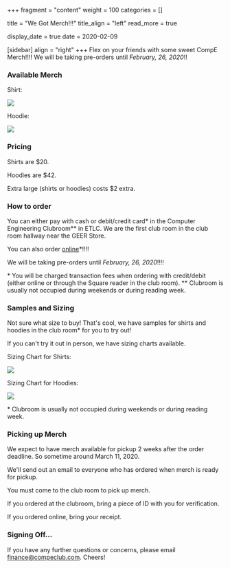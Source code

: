 +++
fragment = "content"
weight = 100
categories = []

title = "We Got Merch!!!"
title_align = "left"
read_more = true

display_date = true
date = 2020-02-09

[sidebar]
  align = "right"
+++
Flex on your friends with some sweet CompE Merch!!!! We will be taking pre-orders until *February, 26, 2020*!!
<br/>

### Available Merch
Shirt:

![](/images/merch/2019-2020-shirt-mockup.jpg)

Hoodie: 

![](/images/merch/2019-2020-hoodie-mockup.jpg)
<br/>

### Pricing
Shirts are $20.

Hoodies are $42.

Extra large (shirts or hoodies) costs $2 extra.
<br/>

### How to order
You can either pay with cash or debit/credit card\* in the Computer Engineering Clubroom\*\* in ETLC. We are the first
club room in the club room hallway near the GEER Store.

You can also order [online](compeclub.square.site)\*!!!!

We will be taking pre-orders until *February, 26, 2020*!!!!

\* You will be charged transaction fees when ordering with credit/debit (either online or through the Square reader in the club room).
\*\* Clubroom is usually not occupied during weekends or during reading week. 
<br/>

### Samples and Sizing
Not sure what size to buy! That's cool, we have samples for shirts and hoodies in the club room\* for you to try out!


If you can't try it out in person, we have sizing charts available.

Sizing Chart for Shirts:

![](/images/merch/2019-2020-shirt-sizing-chart.png)

Sizing Chart for Hoodies:

![](/images/merch/2019-2020-hoodie-sizing-chart.png)

\* Clubroom is usually not occupied during weekends or during reading week. 
<br/>

### Picking up Merch
We expect to have merch available for pickup 2 weeks after the order deadline. So sometime around March 11, 2020.

We'll send out an email to everyone who has ordered when merch is ready for pickup.

You must come to the club room to pick up merch.

If you ordered at the clubroom, bring a piece of ID with you for verification.

If you ordered online, bring your receipt.
<br/>

### Signing Off...
If you have any further questions or concerns, please email <finance@compeclub.com>. Cheers!
